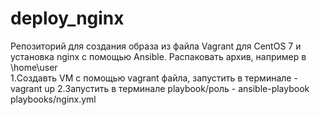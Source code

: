 # deploy_nginx
Репозиторий для создания образа из файла Vagrant для CentOS 7 и установка nginx с помощью Ansible.
Распаковать архив, например в \home\user\
1.Создавть VM с помощью vagrant файла, запустить в терминале - vagrant up
2.Запустить в терминале playbook/роль - ansible-playbook playbooks/nginx.yml
